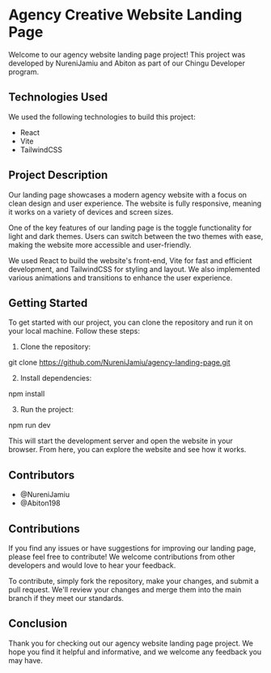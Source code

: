 # Agency Creative Website Landing Page

Welcome to our agency website landing page project! This project was developed by NureniJamiu and Abiton as part of our Chingu Developer program.

## Technologies Used

We used the following technologies to build this project:

- React
- Vite
- TailwindCSS

## Project Description

Our landing page showcases a modern agency website with a focus on clean design and user experience. The website is fully responsive, meaning it works on a variety of devices and screen sizes.

One of the key features of our landing page is the toggle functionality for light and dark themes. Users can switch between the two themes with ease, making the website more accessible and user-friendly.

We used React to build the website's front-end, Vite for fast and efficient development, and TailwindCSS for styling and layout. We also implemented various animations and transitions to enhance the user experience.

## Getting Started

To get started with our project, you can clone the repository and run it on your local machine. Follow these steps:

1. Clone the repository:

git clone https://github.com/NureniJamiu/agency-landing-page.git


2. Install dependencies:

npm install


3. Run the project:

npm run dev


This will start the development server and open the website in your browser. From here, you can explore the website and see how it works.

## Contributors

- @NureniJamiu
- @Abiton198

## Contributions

If you find any issues or have suggestions for improving our landing page, please feel free to contribute! We welcome contributions from other developers and would love to hear your feedback.

To contribute, simply fork the repository, make your changes, and submit a pull request. We'll review your changes and merge them into the main branch if they meet our standards.

## Conclusion

Thank you for checking out our agency website landing page project. We hope you find it helpful and informative, and we welcome any feedback you may have.


